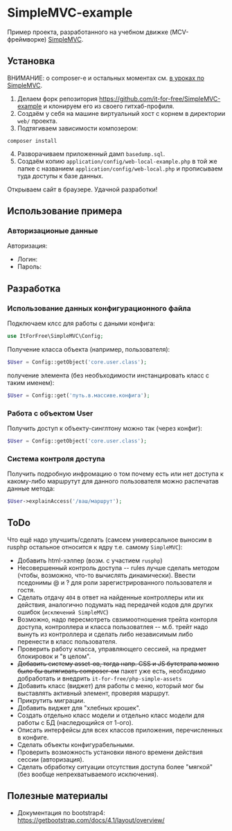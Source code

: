 # SimpleMVC-example

Пример проекта, разработанного на учебном движке (MCV-фреймворке) [SimpleMVC](https://github.com/it-for-free/SimpleMVC).


## Установка
ВНИМАНИЕ: о composer-е и остальных моментах см. [в уроках по SimpleMVC](http://fkn.ktu10.com/?q=node/9429).

1. Делаем форк репозитория https://github.com/it-for-free/SimpleMVC-example  и клонируем его из своего гитхаб-профиля.
2. Создаём у себя на машине виртуальный хост с корнем в директории `web/` проекта.
3. Подтягиваем зависимости композером:
``` 
composer install
```
4. Разворачиваем  приложенный дамп `basedump.sql`.
5. Создаём копию `application/config/web-local-example.php` в той же папке с названием `application/config/web-local.php` 
  и прописываем туда доступы к базе данных.

Открываем сайт в браузере. Удачной разработки!

## Использование примера

### Авторизационые данные

Авторизация:

* Логин: 
* Пароль: 


## Разработка

### Использование данных конфигурационного файла

Подключаем клсс для работы с даными конфига:

```php
use ItForFree\SimpleMVC\Config;
```

Получение класса объекта (например, пользователя):

```php
$User = Config::getObject('core.user.class');
```
получение элемента (без необъходимости инстанцировать класс с таким именем):

```php
$User = Config::get('путь.в.массиве.конфига');
```

### Работа с объектом User

Получить доступ к объекту-синглтону можно так (через конфиг):

```php
$User = Config::getObject('core.user.class');
```

### Система контроля доступа

Получить подробную инфромацию о том почему есть или нет доступа к какому-либо  маршрутут для данного пользователя можно распечатав данные метода:
```php
$User->explainAccess('/ваш/маршрут');
```

## ToDo

Что ещё надо улучшить/сделать (самсем универсальное выносим в rusphp остальное относится к ядру т.е. самому `SimpleMVC`):

* Добавить html-хэлпер (возм. с участием `rusphp`)
* Несовершенный контроль доступа -- rules лучше сделать методом (чтобы, возможно, что-то вычислять динамически). 
    Ввести пседонимы @ и ? для роли зарегистрированного пользователя и гостя.
* Сделать  отдачу `404` в ответ на найденные контроллеры или их действия, аналогично подумать над передачей кодов для других ошибок (`исключений SimpleMVC`)
* Возможно, надо пересмотреть свзимоотношения трейта конторля доступа, контроллера и класса пользоватлея 
    -- м.б. трейт надо вынуть из контроллера и сделать либо независимым либо перенести в класс пользователя.
* Проверить работу класса, управляющего сессией, на предмет блокировок и "в целом".
* ~~Добавить систему asset-ов, тогда напр. CSS и JS бутстрапа можно было бы вытягивать composer-ом~~ пакет уже есть, необходимо добработать и внедрить `it-for-free/php-simple-assets`
* Добавить класс (виджет) для работы с меню, который мог бы выставлять активный элемент, проверяя маршрут.
* Прикрутить миграции.
* Добавить виджет для "хлебных крошек".
* Создать отдельно класс модели и отдельно класс модели для работы с БД (наследющийся от 1-ого).
* Описать интерфейсы для всех классов приложения, перечисленных в конфиге.
* Сделать объекты конфигурабельными.
* Проверить возможность установки явного времени действия сессии (авторизация).
* Сделать обработку ситуации отсутствия доступа более "мягкой" (без вообще непрехватываемого исключения).
 

## Полезные материалы

* Документация по bootstrap4: https://getbootstrap.com/docs/4.1/layout/overview/
